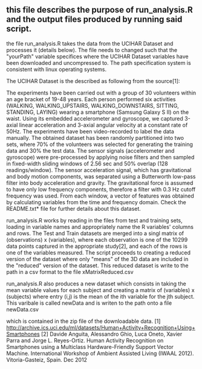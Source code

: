 ## this file describes the purpose of run_analysis.R and the output files produced by running said script.
the file run_analysis.R takes the data from the UCIHAR Dataset and processes it (details below). The file needs to changed such that the "yourPath" variable specifices where the UCIHAR Dataset variables have been downloaded and uncompressed to. The path specification system is consistent with linux operating systems.

The UCIHAR Dataset is the described as following from the source[1]:

The experiments have been carried out with a group of 30 volunteers within an age bracket of 19-48 years. Each person performed six activities (WALKING, WALKING_UPSTAIRS, WALKING_DOWNSTAIRS, SITTING, STANDING, LAYING) wearing a smartphone (Samsung Galaxy S II) on the waist. Using its embedded accelerometer and gyroscope, we captured 3-axial linear acceleration and 3-axial angular velocity at a constant rate of 50Hz. The experiments have been video-recorded to label the data manually. The obtained dataset has been randomly partitioned into two sets, where 70% of the volunteers was selected for generating the training data and 30% the test data. The sensor signals (accelerometer and gyroscope) were pre-processed by applying noise filters and then sampled in fixed-width sliding windows of 2.56 sec and 50% overlap (128 readings/window). The sensor acceleration signal, which has gravitational and body motion components, was separated using a Butterworth low-pass filter into body acceleration and gravity. The gravitational force is assumed to have only low frequency components, therefore a filter with 0.3 Hz cutoff frequency was used. From each window, a vector of features was obtained by calculating variables from the time and frequency domain. Check the README.txt* file for further details about this dataset.

run_analysis.R works by reading in the files from test and training sets, loading in variable names and appropriately name the R variables' columns and rows. The Test and Train datasets are merged into a singl matrix of (observations) x (variables), where each observation is one of the 10299 data points captured in the appropriate study[2], and each of the rows is one of the variables measured. The script proceeds to creating a reduced version of the dataset where only "means" of the 3D data are included in the "reduced" version of the dataset. This reduced dataset is write to the path in a csv format to the file xMatrixReduced.csv

run_analysis.R also produces a new dataset which consists in taking the mean variable values for each subject and creating a matrix of (variables) x (subjects) where entry (i,j) is the mean of the ith variable for the jth subject. This varibale is called newData and is writen to the path onto a file newData.csv

which is contained in the zip file of the downloadable data.
[1] http://archive.ics.uci.edu/ml/datasets/Human+Activity+Recognition+Using+Smartphones [2] Davide Anguita, Alessandro Ghio, Luca Oneto, Xavier Parra and Jorge L. Reyes-Ortiz. Human Activity Recognition on Smartphones using a Multiclass Hardware-Friendly Support Vector Machine. International Workshop of Ambient Assisted Living (IWAAL 2012). Vitoria-Gasteiz, Spain. Dec 2012
